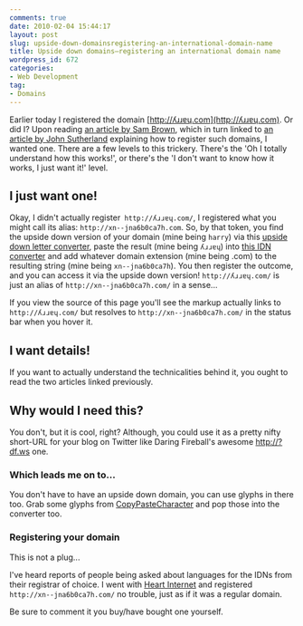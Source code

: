 ```yaml
---
comments: true
date: 2010-02-04 15:44:17
layout: post
slug: upside-down-domainsregistering-an-international-domain-name
title: Upside down domains—registering an international domain name
wordpress_id: 672
categories:
- Web Development
tag:
- Domains
---
```


Earlier today I registered the domain [http://ʎɹɹɐɥ.com](http://ʎɹɹɐɥ.com). Or did I? Upon reading [an article by Sam Brown](http://sam.brown.tc/entry/417/how-to-register-an-international-domain-name), which in turn linked to [an article by John Sutherland](http://sneeu.com/blog/2010/1/how-register-international-domain-name/) explaining how to register such domains, I wanted one. There are a few levels to this trickery. There's the 'Oh I totally understand how this works!', or there's the 'I don't want to know how it works, I just want it!' level.





## I just want one!




Okay, I didn't actually register` http://ʎɹɹɐɥ.com/`, I registered what you might call its alias: `http://xn--jna6b0ca7h.com`. So, by that token, you find the upside down version of your domain (mine being `harry`) via this [upside down letter converter](http://www.sevenwires.com/play/UpsideDownLetters.html), paste the result (mine being `ʎɹɹɐɥ`) into [this IDN converter](http://mct.verisign-grs.com/conversiontool/) and add whatever domain extension (mine being .com) to the resulting string (mine being `xn--jna6b0ca7h`). You then register the outcome, and you can access it via the upside down version! `http://ʎɹɹɐɥ.com/` is just an alias of `http://xn--jna6b0ca7h.com/` in a sense...





If you view the source of this page you'll see the markup actually links to `http://ʎɹɹɐɥ.com/` but resolves to `http://xn--jna6b0ca7h.com/` in the status bar when you hover it.





## I want details!




If you want to actually understand the technicalities behind it, you ought to read the two articles linked previously.





## Why would I need this?




You don't, but it is cool, right? Although, you could use it as a pretty nifty short-URL for your blog on Twitter like Daring Fireball's awesome [http://?df.ws](http://?df.ws) one.





### Which leads me on to...




You don't have to have an upside down domain, you can use glyphs in there too. Grab some glyphs from [CopyPasteCharacter](http://copypastecharacter.com/) and pop those into the converter too.





### Registering your domain




This is not a plug...




I've heard reports of people being asked about languages for the IDNs from their registrar of choice. I went with [Heart Internet](http://www.heartinternet.co.uk/) and registered `http://xn--jna6b0ca7h.com/` no trouble, just as if it was a regular domain.





Be sure to comment it you buy/have bought one yourself.
